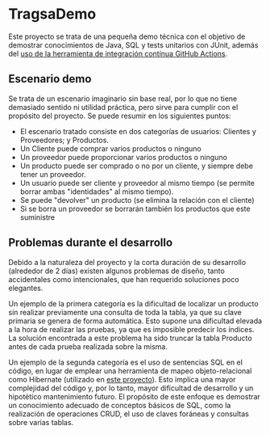 # TragsaDemo

Este proyecto se trata de una pequeña demo técnica con el objetivo de demostrar conocimientos de Java, SQL y tests unitarios con JUnit, además del [uso de la herramienta de integración contínua GitHub Actions](https://github.com/giladamuzfranciscojavier/TragsaDemo/actions).


## Escenario demo

Se trata de un escenario imaginario sin base real, por lo que no tiene demasiado sentido ni utilidad práctica, pero sirve para cumplir con el propósito del proyecto. Se puede resumir en los siguientes puntos:

- El escenario tratado consiste en dos categorías de usuarios: Clientes y Proveedores; y Productos. 
- Un Cliente puede comprar varios productos o ninguno
- Un proveedor puede proporcionar varios productos o ninguno
- Un producto puede ser comprado o no por un cliente, y siempre debe tener un proveedor. 
- Un usuario puede ser cliente y proveedor al mismo tiempo (se permite borrar ambas "identidades" al mismo tiempo).
- Se puede "devolver" un producto (se elimina la relación con el cliente)
- Si se borra un proveedor se borrarán también los productos que este suministre


## Problemas durante el desarrollo

Debido a la naturaleza del proyecto y la corta duración de su desarrollo (alrededor de 2 días) existen algunos problemas de diseño, tanto accidentales como intencionales, que han requerido soluciones poco elegantes.

Un ejemplo de la primera categoría es la dificultad de localizar un producto sin realizar previamente una consulta de toda la tabla, ya que su clave primaria se genera de forma automática. Esto supone una dificultad elevada a la hora de realizar las pruebas, ya que es imposible predecir los índices. La solución encontrada a este problema ha sido truncar la tabla Producto antes de cada prueba realizada sobre la misma.

Un ejemplo de la segunda categoría es el uso de sentencias SQL en el código, en lugar de emplear una herramienta de mapeo objeto-relacional como Hibernate (utilizado en [este proyecto](https://github.com/giladamuzfranciscojavier/LemTamApp)). Esto implica una mayor complejidad del código y, por lo tanto, mayor dificultad de desarrollo y un hipotético mantenimiento futuro. El propósito de este enfoque es demostrar un conocimiento adecuado de conceptos básicos de SQL, como la realización de operaciones CRUD, el uso de claves foráneas y consultas sobre varias tablas.
